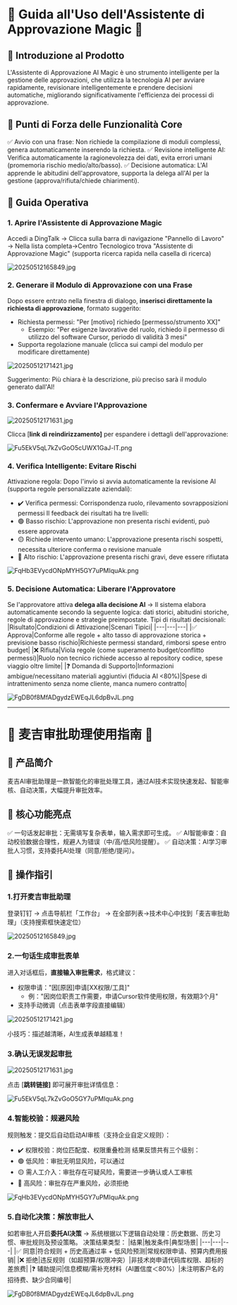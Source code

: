 # 🌟 Guida all'Uso dell'Assistente di Approvazione Magic 🌟

## 📌 Introduzione al Prodotto
L'Assistente di Approvazione AI Magic è uno strumento intelligente per la gestione delle approvazioni, che utilizza la tecnologia AI per avviare rapidamente, revisionare intelligentemente e prendere decisioni automatiche, migliorando significativamente l'efficienza dei processi di approvazione.

## 🚀 Punti di Forza delle Funzionalità Core
✅ Avvio con una frase: Non richiede la compilazione di moduli complessi, genera automaticamente inserendo la richiesta.
✅ Revisione intelligente AI: Verifica automaticamente la ragionevolezza dei dati, evita errori umani (promemoria rischio medio/alto/basso).
✅ Decisione automatica: L'AI apprende le abitudini dell'approvatore, supporta la delega all'AI per la gestione (approva/rifiuta/chiede chiarimenti).

## 🎯 Guida Operativa

### 1. Aprire l'Assistente di Approvazione Magic
Accedi a DingTalk → Clicca sulla barra di navigazione "Pannello di Lavoro" → Nella lista completa→Centro Tecnologico trova "Assistente di Approvazione Magic" (supporta ricerca rapida nella casella di ricerca)

![20250512165849.jpg](https://cdn.letsmagic.cn/static/img/20250512165849.jpg)

### 2. Generare il Modulo di Approvazione con una Frase
Dopo essere entrato nella finestra di dialogo, **inserisci direttamente la richiesta di approvazione**, formato suggerito:
- Richiesta permessi: "Per [motivo] richiedo [permesso/strumento XX]"
    - Esempio: "Per esigenze lavorative del ruolo, richiedo il permesso di utilizzo del software Cursor, periodo di validità 3 mesi"
- Supporta regolazione manuale (clicca sui campi del modulo per modificare direttamente)

![20250512171421.jpg](https://cdn.letsmagic.cn/static/img/20250512171421.jpg)

Suggerimento: Più chiara è la descrizione, più preciso sarà il modulo generato dall'AI!

### 3. Confermare e Avviare l'Approvazione

![20250512171631.jpg](https://cdn.letsmagic.cn/static/img/20250512171631.jpg)

Clicca [**link di reindirizzamento]** per espandere i dettagli dell'approvazione:

![Fu5EkV5qL7kZvGoO5cUWX1GaJ-lT.png](https://cdn.letsmagic.cn/static/img/Fu5EkV5qL7kZvGoO5cUWX1GaJ-lT.png)

### 4. Verifica Intelligente: Evitare Rischi
Attivazione regola: Dopo l'invio si avvia automaticamente la revisione AI (supporta regole personalizzate aziendali):
- ✔️ Verifica permessi: Corrispondenza ruolo, rilevamento sovrapposizioni permessi
Il feedback dei risultati ha tre livelli:
- 🟢 Basso rischio: L'approvazione non presenta rischi evidenti, può essere approvata
- 🟡 Richiede intervento umano: L'approvazione presenta rischi sospetti, necessita ulteriore conferma o revisione manuale
- 🔴 Alto rischio: L'approvazione presenta rischi gravi, deve essere rifiutata

![FqHb3EVycdONpMYH5GY7uPMIquAk.png](https://cdn.letsmagic.cn/static/img/FqHb3EVycdONpMYH5GY7uPMIquAk.png)

### 5. Decisione Automatica: Liberare l'Approvatore
Se l'approvatore attiva **delega alla decisione AI** → Il sistema elabora automaticamente secondo la seguente logica: dati storici, abitudini storiche, regole di approvazione e strategie preimpostate.
Tipi di risultati decisionali:
|Risultato|Condizioni di Attivazione|Scenari Tipici|
|---|---|---|
|✅ Approva|Conforme alle regole + alto tasso di approvazione storica + previsione basso rischio|Richiestе permessi standard, rimborsi spese entro budget|
|❌ Rifiuta|Viola regole (come superamento budget/conflitto permessi)|Ruolo non tecnico richiede accesso al repository codice, spese viaggio oltre limite|
|❓ Domanda di Supporto|Informazioni ambigue/necessitano materiali aggiuntivi (fiducia AI <80%)|Spese di intrattenimento senza nome cliente, manca numero contratto|

![FgDB0f8MfADgydzEWEqJL6dpBvJL.png](https://cdn.letsmagic.cn/static/img/FgDB0f8MfADgydzEWEqJL6dpBvJL.png)

---

# 🌟 麦吉审批助理使用指南 🌟

## 📌 产品简介
麦吉AI审批助理是一款智能化的审批处理工具，通过AI技术实现快速发起、智能审核、自动决策，大幅提升审批效率。

## 🚀 核心功能亮点
✅ 一句话发起审批：无需填写复杂表单，输入需求即可生成。
✅ AI智能审查：自动校验数据合理性，规避人为错误（中/高/低风险提醒）。
✅ 自动决策：AI学习审批人习惯，支持委托AI处理（同意/拒绝/提问）。

## 🎯 操作指引

### 1.打开麦吉审批助理
登录钉钉 → 点击导航栏「工作台」 → 在全部列表->技术中心中找到「麦吉审批助理」（支持搜索框快速定位）

![20250512165849.jpg](https://cdn.letsmagic.cn/static/img/20250512165849.jpg)

### 2.一句话生成审批表单
进入对话框后，**直接输入审批需求**，格式建议：
- 权限申请："因[原因]申请[XX权限/工具]"
    - 例："因岗位职责工作需要，申请Cursor软件使用权限，有效期3个月"
- 支持手动微调（点击表单字段直接编辑）

![20250512171421.jpg](https://cdn.letsmagic.cn/static/img/20250512171421.jpg)

小技巧：描述越清晰，AI生成表单越精准！

### 3.确认无误发起审批

![20250512171631.jpg](https://cdn.letsmagic.cn/static/img/20250512171631.jpg)

点击 [**跳转链接]** 即可展开审批详情信息：

![Fu5EkV5qL7kZvGoO5GY7uPMIquAk.png](https://cdn.letsmagic.cn/static/img/Fu5EkV5qL7kZvGoO5cUWX1GaJ-lT.png)

### 4.智能校验：规避风险
规则触发：提交后自动启动AI审核（支持企业自定义规则）：
- ✔️ 权限校验：岗位匹配度、权限重叠检测
结果反馈共有三个级别：
- 🟢 低风险：审批无明显风险，可以通过
- 🟡 需人工介入：审批存在可疑风险，需要进一步确认或人工审核
- 🔴 高风险：审批存在严重风险，必须拒绝

![FqHb3EVycdONpMYH5GY7uPMIquAk.png](https://cdn.letsmagic.cn/static/img/FqHb3EVycdONpMYH5GY7uPMIquAk.png)

### 5.自动化决策：解放审批人
如若审批人开启**委托AI决策** → 系统根据以下逻辑自动处理：历史数据、历史习惯、审批规则及预设策略。
决策结果类型：
|结果|触发条件|典型场景|
|---|---|---|
|✅ 同意|符合规则 + 历史高通过率 + 低风险预测|常规权限申请、预算内费用报销|
|❌ 拒绝|违反规则（如超预算/权限冲突）|非技术岗申请代码库权限、超标的差旅费|
|❓ 辅助提问|信息模糊/需补充材料（AI置信度＜80%）|未注明客户名的招待费、缺少合同编号|

![FgDB0f8MfADgydzEWEqJL6dpBvJL.png](https://cdn.letsmagic.cn/static/img/FgDB0f8MfADgydzEWEqJL6dpBvJL.png)








